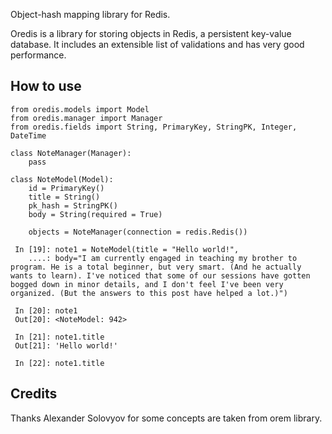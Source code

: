 Object-hash mapping library for Redis.

Oredis is a library for storing objects in Redis, a persistent key-value database. It includes an extensible list of validations and has very good performance.


## How to use

    from oredis.models import Model
    from oredis.manager import Manager
    from oredis.fields import String, PrimaryKey, StringPK, Integer, DateTime

    class NoteManager(Manager):
        pass

    class NoteModel(Model):
        id = PrimaryKey()
        title = String()
        pk_hash = StringPK()
        body = String(required = True)

        objects = NoteManager(connection = redis.Redis())

     In [19]: note1 = NoteModel(title = "Hello world!",
        ....: body="I am currently engaged in teaching my brother to program. He is a total beginner, but very smart. (And he actually wants to learn). I've noticed that some of our sessions have gotten bogged down in minor details, and I don't feel I've been very organized. (But the answers to this post have helped a lot.)")

     In [20]: note1
     Out[20]: <NoteModel: 942>

     In [21]: note1.title
     Out[21]: 'Hello world!'

     In [22]: note1.title


## Credits

Thanks Alexander Solovyov for some concepts are taken from orem library.